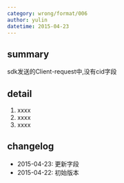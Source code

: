```yaml
---
category: wrong/format/006
author: yulin
datetime: 2015-04-23
---
```


## summary

sdk发送的Client-request中,没有cid字段

## detail

1. xxxx
1. xxxx
1. xxxx

## changelog

- 2015-04-23: 更新字段
- 2015-04-22: 初始版本